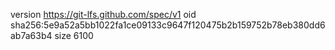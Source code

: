 version https://git-lfs.github.com/spec/v1
oid sha256:5e9a52a5bb1022fa1ce09133c9647f120475b2b159752b78eb380dd6ab7a63b4
size 6100

